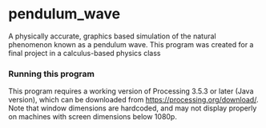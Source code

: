 # pendulum_wave
A physically accurate, graphics based simulation of the natural phenomenon known as a pendulum wave.
This program was created for a final project in a calculus-based physics class
### Running this program
This program requires a working version of Processing 3.5.3 or later (Java version), which can be downloaded from https://processing.org/download/.
Note that window dimensions are hardcoded, and may not display properly on machines with screen dimensions below 1080p.
